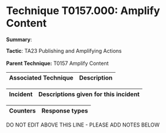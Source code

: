 # Technique T0157.000: Amplify Content

**Summary**: 

**Tactic**: TA23 Publishing and Amplifying Actions <br><br>**Parent Technique:** T0157 Amplify Content


| Associated Technique | Description |
| --------- | ------------------------- |



| Incident | Descriptions given for this incident |
| -------- | -------------------- |



| Counters | Response types |
| -------- | -------------- |


DO NOT EDIT ABOVE THIS LINE - PLEASE ADD NOTES BELOW